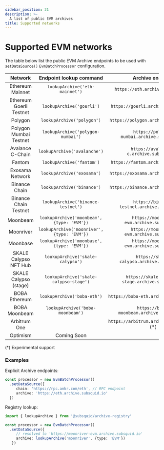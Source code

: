 ```yaml
---
sidebar_position: 21
description: >-
  A list of public EVM archives
title: Supported networks
---
```


# Supported EVM networks

The table below list the public EVM Archive endpoints to be used with [`setDataSource()`](/evm-indexing/configuration) `EvmBatchProcessor` configuration. 

| Network                 |  Endpoint lookup command                    |        Archive endpoint                            |  
|:-----------------------:|:-------------------------:|:--------------------------------------------------:|
| Ethereum Mainnet        | `lookupArchive('eth-mainnet')`             |  `https://eth.archive.subsquid.io`                 |
| Ethereum Goerli Testnet | `lookupArchive('goerli')`                  |   `https://goerli.archive.subsquid.io`             | 
| Polygon                 | `lookupArchive('polygon')`                 |   `https://polygon.archive.subsquid.io`            |
| Polygon Mumbai Testnet  | `lookupArchive('polygon-mumbai')`          | `https://polygon-mumbai.archive.subsquid.io`       |
| Avalance C-Chain        | `lookupArchive('avalanche')`               |  `https://avalanche-c.archive.subsquid.io`         |
| Fantom                  | `lookupArchive('fantom')`                  | `https://fantom.archive.subsquid.io`               |
| Exosama Network         | `lookupArchive('exosama')`                 |`https://exosama.archive.subsquid.io`               |
| Binance Chain           | `lookupArchive('binance')`                 | `https://binance.archive.subsquid.io`              |
| Binance Chain Testnet   | `lookupArchive('binance-testnet')`         | `https://binance-testnet.archive.subsquid.io`      |
| Moonbeam                | `lookupArchive('moonbeam', {type: 'EVM'})`            | `https://moonbeam-evm.archive.subsquid.io`         |
| Moonriver               | `lookupArchive('moonriver', {type: 'EVM'})`           | `https://moonriver-evm.archive.subsquid.io`       |
| Moonbase                | `lookupArchive('moonbase', {type: 'EVM'})`           | `https://moonbase-evm.archive.subsquid.io`         |
| SKALE Calypso NFT Hub   | `lookupArchive('skale-calypso')`           | `https://skale-calypso.archive.subsquid.io`        |
| SKALE Calypso (stage)   | `lookupArchive('skale-calypso-stage')`     | `https://skale-calypso-stage.archive.subsquid.io`  |
| BOBA Ethereum           | `lookupArchive('boba-eth')`                | `https://boba-eth.archive.subsquid.io`             |
| BOBA Moonbeam           | `lookupArchive('boba-moonbeam')`           | `https://boba-moonbeam.archive.subsquid.io`        |
| Arbitrum One            |                           | `https://arbitrum.archive.subsquid.io` (*)         |
| Optimism                | Coming Soon               |                                                    |
 
(*) Experimental support


### Examples 

Explicit Archive endpoints:
```typescript
const processor = new EvmBatchProcessor()
  .setDataSource({
     chain: 'https://rpc.ankr.com/eth', // RPC endpoint
     archive: 'https://eth.archive.subsquid.io'
  })
```
Registry lookup:
```typescript
import { lookupArchive } from '@subsquid/archive-registry'

const processor = new EvmBatchProcessor()
  .setDataSource({
     // resolved to 'https://moonriver-evm.archive.subsquid.io'
     archive: lookupArchive('moonriver', {type: 'EVM'}) 
   })
```